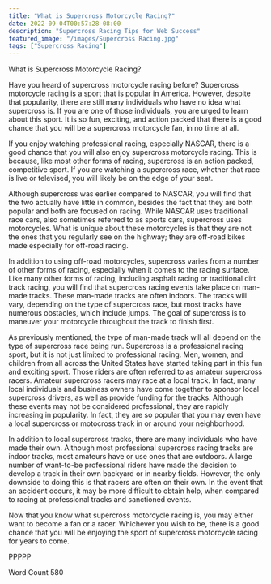 ```yaml
---
title: "What is Supercross Motorcycle Racing?"
date: 2022-09-04T00:57:28-08:00
description: "Supercross Racing Tips for Web Success"
featured_image: "/images/Supercross Racing.jpg"
tags: ["Supercross Racing"]
---
```


What is Supercross Motorcycle Racing?

Have you heard of supercross motorcycle racing before?  Supercross motorcycle racing is a sport that is popular in America.  However, despite that popularity, there are still many individuals who have no idea what supercross is. If you are one of those individuals, you are urged to learn about this sport.  It is so fun, exciting, and action packed that there is a good chance that you will be a supercross motorcycle fan, in no time at all.

If you enjoy watching professional racing, especially NASCAR, there is a good chance that you will also enjoy supercross motorcycle racing. This is because, like most other forms of racing, supercross is an action packed, competitive sport.  If you are watching a supercross race, whether that race is live or televised, you will likely be on the edge of your seat.    

Although supercross was earlier compared to NASCAR, you will find that the two actually have little in common, besides the fact that they are both popular and both are focused on racing.  While NASCAR uses traditional race cars, also sometimes referred to as sports cars, supercross uses motorcycles. What is unique about these motorcycles is that they are not the ones that you regularly see on the highway; they are off-road bikes made especially for off-road racing.  

In addition to using off-road motorcycles, supercross varies from a number of other forms of racing, especially when it comes to the racing surface.  Like many other forms of racing, including asphalt racing or traditional dirt track racing, you will find that supercross racing events take place on man-made tracks. These man-made tracks are often indoors.  The tracks will vary, depending on the type of supercross race, but most tracks have numerous obstacles, which include jumps.  The goal of supercross is to maneuver your motorcycle throughout the track to finish first.

As previously mentioned, the type of man-made track will all depend on the type of supercross race being run.  Supercross is a professional racing sport, but it is not just limited to professional racing.  Men, women, and children from all across the United States have started taking part in this fun and exciting sport.  Those riders are often referred to as amateur supercross racers.  Amateur supercross racers may race at a local track.  In fact, many local individuals and business owners have come together to sponsor local supercross drivers, as well as provide funding for the tracks. Although these events may not be considered professional, they are rapidly increasing in popularity.  In fact, they are so popular that you may even have a local supercross or motocross track in or around your neighborhood.

In addition to local supercross tracks, there are many individuals who have made their own. Although most professional supercross racing tracks are indoor tracks, most amateurs have or use ones that are outdoors. A large number of want-to-be professional riders have made the decision to develop a track in their own backyard or in nearby fields.  However, the only downside to doing this is that racers are often on their own.  In the event that an accident occurs, it may be more difficult to obtain help, when compared to racing at professional tracks and sanctioned events.

Now that you know what supercross motorcycle racing is, you may either want to become a fan or a racer. Whichever you wish to be, there is a good chance that you will be enjoying the sport of supercross motorcycle racing for years to come.

PPPPP

Word Count 580

